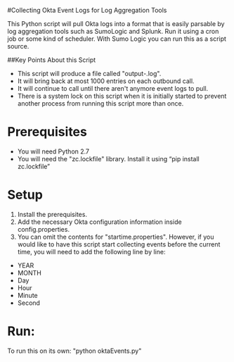 #Collecting Okta Event Logs for Log Aggregation Tools

This Python script will pull Okta logs into a format that is easily parsable by log aggregation tools such as SumoLogic and Splunk. Run it using a cron job or some kind of scheduler. With Sumo Logic you can run this as a script source.

##Key Points About this Script
- This script will produce a file called "output-<current date>.log".
- It will bring back at most 1000 entries on each outbound call. 
- It will continue to call until there aren't anymore event logs to pull.
- There is a system lock on this script when it is initially started to prevent another process from running this script more than once.
 
# Prerequisites
-	You will need Python 2.7
-	You will need the "zc.lockfile" library. Install it using “pip install zc.lockfile”

# Setup
1. Install the prerequisites.
2. Add the necessary Okta configuration information inside config.properties.
3. You can omit the contents for "startime.properties". However, if you would like to have this script start collecting events before the current time, you will need to add the following line by line:
 * YEAR
 * MONTH
 * Day
 * Hour
 * Minute
 * Second
 
# Run:
To run this on its own: "python oktaEvents.py"
